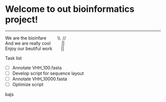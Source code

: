 # Welcome to out bioinformatics project!
***

We are the bioinfare &emsp; &emsp;\\\ &nbsp;// <br />
And we are really cool &emsp; &emsp;||   <br />
Enjoy our beutiful work &emsp; &ensp;||


Task list

- [ ] Annotate VHH_100.fasta
- [ ] Develop script for sequence layout
- [ ] Annotate VHH_10000.fasta
- [ ] Optimize script

bajs
